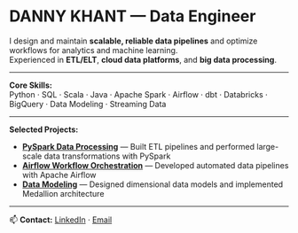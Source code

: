 # DANNY KHANT — Data Engineer

I design and maintain **scalable, reliable data pipelines** and optimize workflows for analytics and machine learning.  
Experienced in **ETL/ELT**, **cloud data platforms**, and **big data processing**.

---

**Core Skills:**  
Python · SQL · Scala · Java · Apache Spark · Airflow · dbt · Databricks · BigQuery · Data Modeling · Streaming Data

---

**Selected Projects:**
- [**PySpark Data Processing**](https://github.com/dannykhant/hello-pyspark) — Built ETL pipelines and performed large-scale data transformations with PySpark  
- [**Airflow Workflow Orchestration**](https://github.com/dannykhant/hello-airflow) — Developed automated data pipelines with Apache Airflow  
- [**Data Modeling**](https://github.com/dannykhant/hello-datamodeling) — Designed dimensional data models and implemented Medallion architecture

---

📫 **Contact:** [LinkedIn](https://linkedin.com/in/dannykhant) · [Email](mailto:dannypmkhant@gmail.com)
